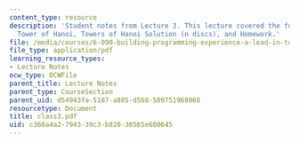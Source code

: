 ```yaml
---
content_type: resource
description: 'Student notes from Lecture 3. This lecture covered the following topics:
  Tower of Hanoi, Towers of Hanoi Solution (n discs), and Homework.'
file: /media/courses/6-090-building-programming-experience-a-lead-in-to-6-001-january-iap-2005/c368a4a2794339c3b82030565e600645_class3.pdf
file_type: application/pdf
learning_resource_types:
- Lecture Notes
ocw_type: OCWFile
parent_title: Lecture Notes
parent_type: CourseSection
parent_uid: d54943fa-5187-a805-d568-509751968066
resourcetype: Document
title: class3.pdf
uid: c368a4a2-7943-39c3-b820-30565e600645
---
```

